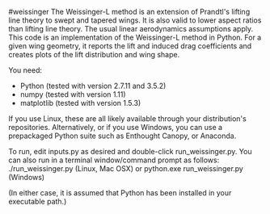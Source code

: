 #weissinger
The Weissinger-L method is an extension of Prandtl's lifting line theory to swept and tapered wings. It is also valid to lower aspect ratios than lifting line theory. The usual linear aerodynamics assumptions apply. This code is an implementation of the Weissinger-L method in Python. For a given wing geometry, it reports the lift and induced drag coefficients and creates plots of the lift distribution and wing shape.

You need:
* Python (tested with version 2.7.11 and 3.5.2)
* numpy (tested with version 1.11)
* matplotlib (tested with version 1.5.3)

If you use Linux, these are all likely available through your distribution's repositories. Alternatively, or if you use Windows, you can use a prepackaged Python suite such as Enthought Canopy, or Anaconda.

To run, edit inputs.py as desired and double-click run_weissinger.py. You can also run in a terminal window/command prompt as follows:
./run_weissinger.py (Linux, Mac OSX)
                 or
python.exe run_weissinger.py (Windows)

(In either case, it is assumed that Python has been installed in your executable path.)
